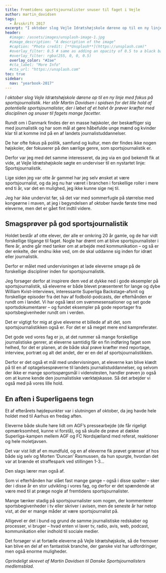 ```yaml
---
title: Fremtidens sportsjournalister snuser til faget i Vejle
author: martin_davidsen
tags:
  - Årsskrift 2017
excerpt: "I oktober slog Vejle Idrætshøjskole dørene op til en ny linje med fokus på sportsjournalistik. Her står Martin Davidsen i spidsen for det lille hold af potentielle sportsjournalister, der i løbet af et halvt år prøver kræfter med disciplinen og snuser til fagets mange facetter."
header:
  #image: /assets/images/unsplash-image-1.jpg
  #image_description: "A description of the image"
  #caption: "Photo credit: [**Unsplash**](https://unsplash.com)"
  #overlay_filter: 0.5 # same as adding an opacity of 0.5 to a black background
  #overlay_filter: rgba(255, 0, 0, 0.5)
  overlay_color: "#2ae"
  #cta_label: "More Info"
  #cta_url: "https://unsplash.com"
toc: true
sidebar:
  nav: "yearbook-2017"
---
```


*I oktober slog Vejle Idrætshøjskole dørene op til en ny linje med fokus på sportsjournalistik. Her står Martin Davidsen i spidsen for det lille hold af potentielle sportsjournalister, der i løbet af et halvt år prøver kræfter med disciplinen og snuser til fagets mange facetter.*

Rundt om i Danmark findes der en masse højskoler, der beskæftiger sig med journalistik og har som mål at gøre håbefulde unge mænd og kvinder klar til at komme ind på en af landets journalistuddannelser. 

De har ofte fokus på politik, samfund og kultur, men der findes ikke nogen højskoler, der fokuserer på den særlige genre, som sportsjournalistik er. 

Derfor var jeg med det samme interesseret, da jeg via en god bekendt fik at vide, at Vejle Idrætshøjskole søgte en underviser til en nystartet linje: Sportsjournalistik. 

Lige siden jeg var otte år gammel har jeg selv ønsket at være sportsjournalist, og da jeg nu har været i branchen i forskellige roller i mere end ti år, var det en mulighed, jeg ikke kunne sige nej til. 

Jeg har ikke undervist før, så det var med sommerfugle på størrelse med kongeørne i maven, at jeg i begyndelsen af oktober havde første time med eleverne, men det er gået fint indtil videre. 

## Smagsprøver på god sportsjournalistik

Holdet består af otte elever, der alle er omkring 20 år gamle, og de har vidt forskellige tilgange til faget. Nogle har drømt om at blive sportsjournalister i flere år, andre går med tanker om at arbejde med kommunikation – og så er der enkelte, der endnu ikke ved, om de skal uddanne sig inden for idræt eller journalistik. 

Derfor er målet med undervisningen at lade eleverne smage på de forskellige discipliner inden for sportsjournalistik.

Jeg forsøger derfor at inspirere dem ved at dykke ned i gode eksempler på sportsjournalistik, så eleverne er både blevet præsenteret for lange og dybe William Kvist-interviews, interessante Superliga Backstage-afsnit og forskellige episoder fra det hav af fodbold-podcasts, der efterhånden er rundt om i landet. Vi har også læst om svømmesensationer og set gode sportsdokumentarer – og fundet eksempler på gode reportager fra sportsbegivenheder rundt om i verden. 

Det er vigtigt for mig at give eleverne et billede af alt det, som sportsjournalistikken også er. For det er så meget mere end kampreferater.  

Det gode ved vores fag er jo, at det rummer så mange forskellige journalistiske genrer, at eleverne samtidig får en fin indføring faget som helhed, for det er planen, at de både skal prøve kræfter med reportage, interview, portræt og alt det andet, der er en del af sportsjournalistikken. 

Derfor er det også et mål med undervisningen, at eleverne kan blive klædt på til en af optagelsesprøverne til landets journalistuddannelser, og selvom der ikke er mange sportsspørgsmål i videnstesten, handler prøven jo også om at kunne kende den journalistiske værktøjskasse. Så det arbejder vi også med på vores lille hold. 

## En aften i Superligaens tegn

Et af efterårets højdepunkter var i slutningen af oktober, da jeg havde hele holdet med til Aarhus en fredag aften. 

Eleverne både skulle høre lidt om AGF’s pressearbejde (de får rigeligt opmærksomhed, kunne vi forstå), og så skulle de prøve at dække Superliga-kampen mellem AGF og FC Nordsjælland med referat, reaktioner og hele moletjavsen. 

Det var vist lidt af en mundfuld, og en af eleverne fik prøvet grænser af hos både sig selv og Morten ’Duncan’ Rasmussen, da hun spurgte, hvordan det var at brænde et straffespark ved stillingen 1-3...

Den slags lærer man også af.

Som vi efterhånden har slået fast mange gange – også i disse spalter – sker der i disse år en stor udvikling i vores fag, og derfor er det spændende at være med til at præge nogle af fremtidens sportsjournalister. 

Mange tænker stadig på sportsjournalister som nogen, der kommenterer sportsbegivenheder i tv eller skriver i avisen, men de seneste år har netop vist, at der er mange måder at være sportsjournalist på. 

Alligevel  er det i bund og grund de samme journalistiske redskaber og processer, vi bruger – hvad enten vi laver tv, radio, avis, web, podcast, kommunikation eller indhold til sociale medier. 

Det forsøger vi at fortælle eleverne på Vejle Idrætshøjskole, så de fremover kan blive en del af en fantastisk branche, der ganske vist har udfordringer, men også enorme muligheder. 

_Oprindeligt skrevet af Martin Davidsen til Danske Sportsjournalisters medlemsblad._
